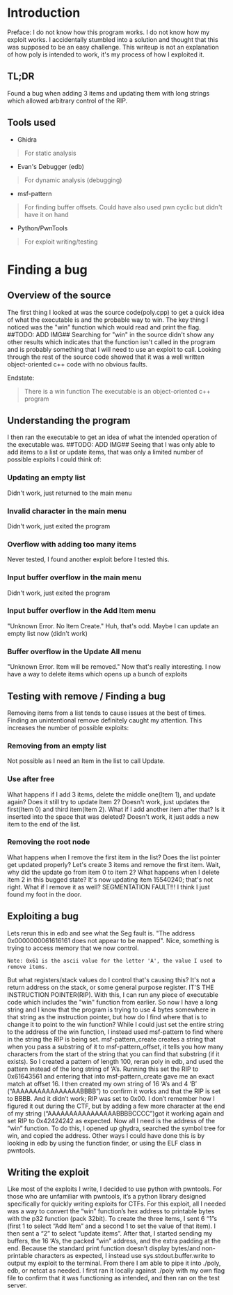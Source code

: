 # Introduction
Preface: I do not know how this program works. I do not know how my exploit works. I accidentally stumbled into a solution and thought that this was supposed to be an easy challenge.
This writeup is not an explanation of how poly is intended to work, it's my process of how I exploited it. 

## TL;DR
Found a bug when adding 3 items and updating them with long strings which allowed arbitrary control of the RIP. 
 
## Tools used
 - Ghidra
> For static analysis
 - Evan's Debugger (edb)
> For dynamic analysis (debugging)
 - msf-pattern
> For finding buffer offsets.
> Could have also used pwn cyclic but didn't have it on hand
 - Python/PwnTools
> For exploit writing/testing

# Finding a bug
## Overview of the source
The first thing I looked at was the source code(poly.cpp) to get a quick idea of what the executable is and the probable way to win.
The key thing I noticed was the "win" function which would read and print the flag. ##TODO: ADD IMG##
Searching for "win" in the source didn't show any other results which indicates that the function isn't called in the program and is probably something that I will need to use an exploit to call.
Looking through the rest of the source code showed that it was a well written object-oriented c++ code with no obvious faults.
 
Endstate:
> There is a win function
> The executable is an object-oriented c++ program
 
## Understanding the program
I then ran the executable to get an idea of what the intended operation of the executable was. ##TODO: ADD IMG##
Seeing that I was only able to add items to a list or update items, that was only a limited number of possible exploits I could think of:
### Updating an empty list
Didn't work, just returned to the main menu
### Invalid character in the main menu
Didn't work, just exited the program
### Overflow with adding too many items
Never tested, I found another exploit before I tested this.
### Input buffer overflow in the main menu
Didn't work, just exited the program
### Input buffer overflow in the Add Item menu
"Unknown Error. No Item Create." Huh, that's odd. Maybe I can update an empty list now (didn't work)
### Buffer overflow in the Update All menu
"Unknown Error. Item will be removed." Now that's really interesting. I now have a way to delete items which opens up a bunch of exploits
 
## Testing with remove / Finding a bug
Removing items from a list tends to cause issues at the best of times. Finding an unintentional remove definitely caught my attention. This increases the number of possible exploits:
### Removing from an empty list
Not possible as I need an Item in the list to call Update.
### Use after free
What happens if I add 3 items, delete the middle one(Item 1), and update again? Does it still try to update Item 2? Doesn't work, just updates the first(Item 0) and third item(Item 2).
What if I add another item after that? Is it inserted into the space that was deleted? Doesn't work, it just adds a new item to the end of the list.
 
### Removing the root node
What happens when I remove the first item in the list? Does the list pointer get updated properly? Let's create 3 items and remove the first item. Wait, why did the update go from item 0 to item 2? What happens when I delete item 2 in this bugged state? It's now updating item 15540240; that's not right. What if I remove it as well?
SEGMENTATION FAULT!!! I think I just found my foot in the door.
 
## Exploiting a bug
Lets rerun this in edb and see what the Seg fault is.
"The address 0x0000000061616161 does not appear to be mapped". Nice, something is trying to access memory that we now control.
```
Note: 0x61 is the ascii value for the letter 'A', the value I used to remove items.
```
But what registers/stack values do I control that's causing this? It's not a return address on the stack, or some general purpose register. IT'S THE INSTRUCTION POINTER(RIP). With this, I can run any piece of executable code which includes the "win" function from earlier.
So now I have a long string and I know that the program is trying to use 4 bytes somewhere in that string as the instruction pointer, but how do I find where that is to change it to point to the win function? While I could just set the entire string to the address of the win function, I instead used msf-pattern to find where in the string the RIP is being set. msf-pattern_create creates a string that when you pass a substring of it to msf-pattern_offset, it tells you how many characters from the start of the string that you can find that substring (if it exists). So I created a pattern of length 100, reran poly in edb, and used the pattern instead of the long string of ‘A’s. Running this set the RIP to 0x61643561 and entering that into msf-pattern_create gave me an exact match at offset 16. I then created my own string of 16 ‘A’s and 4 ‘B’ (“AAAAAAAAAAAAAAAABBBB”) to confirm it works and that the RIP is set to BBBB. And it didn’t work; RIP was set to 0x00. I don’t remember how I figured it out during the CTF, but by adding a few more character at the end of my string (“AAAAAAAAAAAAAAAABBBBCCCC”)got it working again and set RIP to 0x42424242 as expected. 
Now all I need is the address of the “win” function. To do this, I opened up ghydra, searched the symbol tree for win, and copied the address. Other ways I could have done this is by looking in edb by using the function finder, or using the ELF class in pwntools.
## Writing the exploit
Like most of the exploits I write, I decided to use python with pwntools. For those who are unfamiliar with pwntools, it’s a python library designed specifically for quickly writing exploits for CTFs. For this exploit, all I needed was a way to convert the “win” function’s hex address to printable bytes with the p32 function (pack 32bit). To create the three items, I sent 6 “1”s (first 1 to select “Add Item” and a second 1 to set the value of that item). I then sent a “2” to select “update items”. After that, I started sending my buffers, the 16 ‘A’s, the packed “win” address, and the extra padding at the end. Because the standard print function doesn’t display bytes/and non-printable characters as expected, I instead use sys.stdout.buffer.write to output my exploit to the terminal. From there I am able to pipe it into ./poly, edb, or netcat as needed. I first ran it locally against ./poly with my own flag file to confirm that it was functioning as intended, and then ran on the test server.
 

